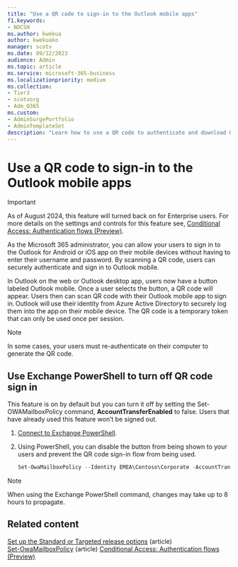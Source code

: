 ```yaml
---
title: "Use a QR code to sign-in to the Outlook mobile apps"
f1.keywords:
- NOCSH
ms.author: kwekua
author: kwekuako
manager: scotv
ms.date: 09/12/2023
audience: Admin
ms.topic: article
ms.service: microsoft-365-business
ms.localizationpriority: medium
ms.collection:
- Tier3
- scotvorg 
- Adm_O365
ms.custom:
- AdminSurgePortfolio
- AdminTemplateSet
description: "Learn how to use a QR code to authenticate and download Outlook mobile."
---
```


# Use a QR code to sign-in to the Outlook mobile apps

> [!IMPORTANT]
> As of August 2024, this feature will turned back on for Enterprise users. For more details on the settings and controls for this feature see, [Conditional Access: Authentication flows (Preview)](/entra/identity/conditional-access/concept-authentication-flows).

As the Microsoft 365 administrator, you can allow your users to sign in to the Outlook for Android or iOS app on their mobile devices without having to enter their username and password. By scanning a QR code, users can securely authenticate and sign in to Outlook mobile.

In Outlook on the web or Outlook desktop app, users now have a button labeled Outlook mobile. Once a user selects the button, a QR code will appear. Users then can scan QR code with their Outlook mobile app to sign in. Outlook will use their identity from Azure Active Directory to securely log them into the app on their mobile device. The QR code is a temporary token that can only be used once per session.

> [!NOTE]
> In some cases, your users must re-authenticate on their computer to generate the QR code.

## Use Exchange PowerShell to turn off QR code sign in

This feature is on by default but you can turn it off by setting the Set-OWAMailboxPolicy command, **AccountTransferEnabled** to false. Users that have already used this feature won’t be signed out.

1. [Connect to Exchange PowerShell](/powershell/exchange/connect-to-exchange-online-powershell).

2. Using PowerShell, you can disable the button from being shown to your users and prevent the QR code sign-in flow from being used.

   ```powershell
   Set-OwaMailboxPolicy --Identity EMEA\Contoso\Corporate -AccountTransferEnabled $false
   ```

> [!NOTE]
> When using the Exchange PowerShell command, changes may take up to 8 hours to propagate.

## Related content

[Set up the Standard or Targeted release options](release-options-in-office-365.md) (article)\
[Set-OwaMailboxPolicy](/powershell/module/exchange/set-owamailboxpolicy) (article)
[Conditional Access: Authentication flows (Preview)](/entra/identity/conditional-access/concept-authentication-flows)
